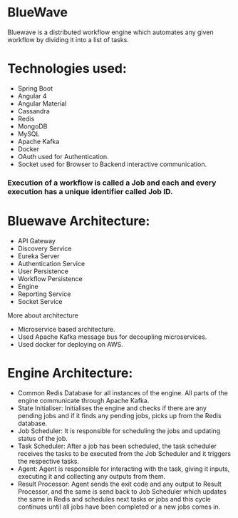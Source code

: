 # BlueWave
Bluewave is a distributed workflow engine which automates any given workflow by dividing it into a list of tasks. 

# Technologies used:
- Spring Boot
- Angular 4
- Angular Material
- Cassandra
- Redis
- MongoDB
- MySQL
- Apache Kafka
- Docker 
- OAuth used for Authentication.
- Socket used for Browser to Backend interactive communication.


### Execution of a workflow is called a Job and each and every execution has a unique identifier called Job ID.

# Bluewave Architecture:
- API Gateway
- Discovery Service
- Eureka Server
- Authentication Service
- User Persistence
- Workflow Persistence
- Engine
- Reporting Service
- Socket Service


More about architecture
- Microservice based architecture.
- Used Apache Kafka message bus for decoupling microservices.
- Used docker for deploying on AWS.

# Engine Architecture:
- Common Redis Database for all instances of the engine. All parts of the engine communicate through Apache Kafka.
- State Initialiser: Initialises the engine and checks if there are any pending jobs and if it finds any pending jobs, picks up from the Redis database.
- Job Scheduler: It is responsible for scheduling the jobs and updating status of the job.
- Task Scheduler: After a job has been scheduled, the task scheduler receives the tasks to be executed from the Job Scheduler and it triggers the respective tasks.
- Agent: Agent is responsible for interacting with the task, giving it inputs, executing it and collecting any outputs from them.
- Result Processor: Agent sends the exit code and any output to Result Processor, and the same is send back to Job Scheduler which updates the same in Redis and schedules next tasks or jobs and this cycle continues until all jobs have been completed or a new jobs comes in.
